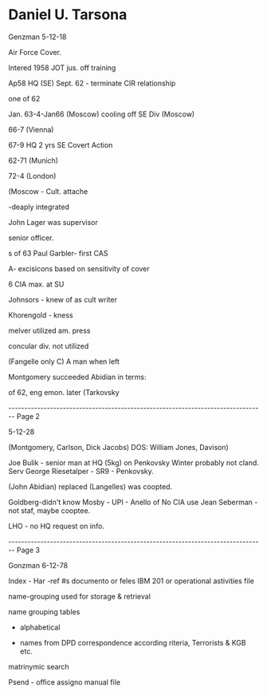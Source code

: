 # Daniel U. Tarsona

Genzman 5-12-18

Air Force Cover.

Intered 1958 JOT jus. off training

Ap58 HQ (SE) Sept. 62 - terminate CIR relationship

one of 62

Jan. 63-4-Jan66 (Moscow) cooling off SE Div (Moscow)

66-7 (Vienna)

67-9 HQ 2 yrs SE Covert Action

62-71 (Munich)

72-4 (London)

(Moscow - Cult. attache

-deaply integrated

John Lager was supervisor

senior officer.

s of 63 Paul Garbler- first CAS

A- excisicons based on sensitivity of cover

6 CIA max. at SU

Johnsors - knew of as cult writer

Khorengold - kness

melver utilized am. press

concular div. not utilized

(Fangelle only C) A man when left

Montgomery succeeded Abidian in terms:

of 62, eng emon. later (Tarkovsky


-------------------------------------------------------------------------------- Page 2

5-12-28

(Montgomery,
Carlson, Dick Jacobs) DOS:
William Jones, Davison)

Joe Bulik - senior man at
HQ (5kg) on Penkovsky
Winter probably not cland. Serv
George Riesetalper - SR9 - Penkovsky.

(John Abidian) replaced (Langelles)
was coopted.

Goldberg-didn't know
Mosby - UPI - Anello of
No CIA use
Jean Seberman - not staf, maybe cooptee.

LHO - no HQ request on info.


-------------------------------------------------------------------------------- Page 3

Gonzman
6-12-78

Index - Har -ref #s documento or feles
IBM
201 or operational
astivities file

name-grouping used for storage &
retrieval

name grouping tables
- alphabetical

- names from DPD correspondence according
  riteria, Terrorists & KGB etc.

matrinymic search

Psend - office assigno
manual file
